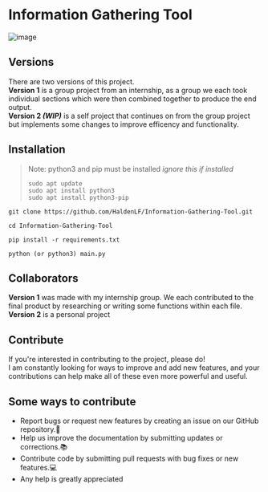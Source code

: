 # Information Gathering Tool

![image](https://github.com/HaldenLF/Information-Gathering-Tool/assets/165461117/64ef5afe-dc3b-4d91-a9cd-7e67a1a2260c)

## Versions
There are two versions of this project.<br />
**Version 1** is a group project from an internship, as a group we each took individual sections which were then combined together to produce the end output.<br />
**Version 2 _(WIP)_** is a self project that continues on from the group project but implements some changes to improve efficency and functionality. <br />

## Installation
> Note: python3 and pip must be installed _ignore this if installed_
> ```
> sudo apt update
> sudo apt install python3
> sudo apt install python3-pip
> ```
 ```
 git clone https://github.com/HaldenLF/Information-Gathering-Tool.git
 ```
```
cd Information-Gathering-Tool
```
```
pip install -r requirements.txt
```
```
python (or python3) main.py
```

## Collaborators
**Version 1** was made with my internship group. We each contributed to the final product by researching or writing some functions within each file.<br />
**Version 2** is a personal project<br />

## Contribute
If you're interested in contributing to the project, please do! <br />
I am constantly looking for ways to improve and add new features, and your contributions can help make all of these even more powerful and useful.<br />

## Some ways to contribute
* Report bugs or request new features by creating an issue on our GitHub repository.🐛
* Help us improve the documentation by submitting updates or corrections.📚
* Contribute code by submitting pull requests with bug fixes or new features.💻
* Any help is greatly appreciated